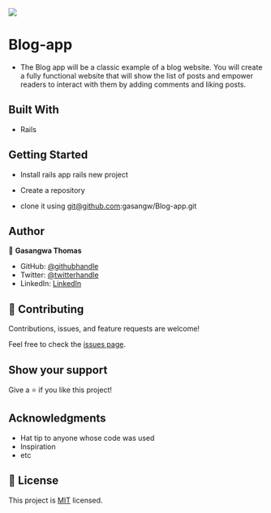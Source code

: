![](https://img.shields.io/badge/Microverse-blueviolet)

# Blog-app

- The Blog app will be a classic example of a blog website. You will create a fully functional website that will show the list of posts and empower readers to interact with them by adding comments and liking posts.


## Built With

- Rails

## Getting Started

- Install rails app 
    rails new project
 
- Create a repository
- clone it using git@github.com:gasangw/Blog-app.git


## Author

👤 **Gasangwa Thomas**

- GitHub: [@githubhandle](https://github.com/gasangw)
- Twitter: [@twitterhandle](https://twitter.com/ThomasGasangwa)
- LinkedIn: [LinkedIn](https://www.linkedin.com/in/gasangwa-thomas-84197222a/)

## 🤝 Contributing

Contributions, issues, and feature requests are welcome!

Feel free to check the [issues page](https://github.com/gasangw/Blog-app/issues).

## Show your support

Give a ⭐️ if you like this project!

## Acknowledgments

- Hat tip to anyone whose code was used
- Inspiration
- etc

## 📝 License
This project is [MIT]() licensed.
